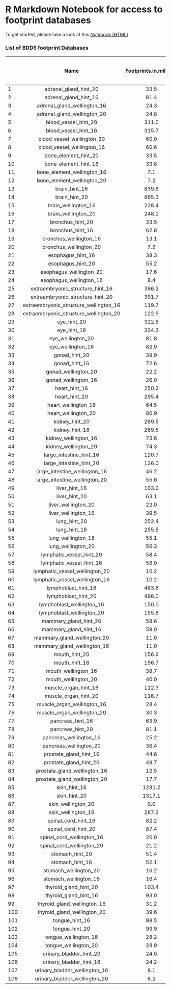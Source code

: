 # R Markdown Notebook for access to footprint databases

To get started, please take a look at this [Notebook (HTML)](http://footprints.bdds.globusgenomics.org/)

### List of BDDS footprint Databases

<table class='gmisc_table' style='border-collapse: collapse; margin-top: 1em; margin-bottom: 1em;' >
<thead>
<tr>
<th style='border-bottom: 1px solid grey; border-top: 2px solid grey;'> </th>
<th style='border-bottom: 1px solid grey; border-top: 2px solid grey; text-align: center;'>Name</th>
<th style='border-bottom: 1px solid grey; border-top: 2px solid grey; text-align: center;'>Footprints.in.millions</th>
<th style='border-bottom: 1px solid grey; border-top: 2px solid grey; text-align: center;'>Tissue</th>
<th style='border-bottom: 1px solid grey; border-top: 2px solid grey; text-align: center;'>Method</th>
<th style='border-bottom: 1px solid grey; border-top: 2px solid grey; text-align: center;'>Seed</th>
<th style='border-bottom: 1px solid grey; border-top: 2px solid grey; text-align: center;'>DB dump size (GB)</th>
</tr>
</thead>
<tbody>
<tr>
<td style='text-align: left;'>1</td>
<td style='text-align: center;'>adrenal_gland_hint_20</td>
<td style='text-align: center;'>33.5</td>
<td style='text-align: center;'>adrenal_gland</td>
<td style='text-align: center;'>hint</td>
<td style='text-align: center;'>20</td>
<td style='text-align: center;'>0.86</td>
</tr>
<tr>
<td style='text-align: left;'>2</td>
<td style='text-align: center;'>adrenal_gland_hint_16</td>
<td style='text-align: center;'>81.4</td>
<td style='text-align: center;'>adrenal_gland</td>
<td style='text-align: center;'>hint</td>
<td style='text-align: center;'>16</td>
<td style='text-align: center;'>2.0</td>
</tr>
<tr>
<td style='text-align: left;'>3</td>
<td style='text-align: center;'>adrenal_gland_wellington_16</td>
<td style='text-align: center;'>24.3</td>
<td style='text-align: center;'>adrenal_gland</td>
<td style='text-align: center;'>wellington</td>
<td style='text-align: center;'>16</td>
<td style='text-align: center;'>0.77</td>
</tr>
<tr>
<td style='text-align: left;'>4</td>
<td style='text-align: center;'>adrenal_gland_wellington_20</td>
<td style='text-align: center;'>24.8</td>
<td style='text-align: center;'>adrenal_gland</td>
<td style='text-align: center;'>wellington</td>
<td style='text-align: center;'>20</td>
<td style='text-align: center;'>0.78</td>
</tr>
<tr>
<td style='text-align: left;'>5</td>
<td style='text-align: center;'>blood_vessel_hint_20</td>
<td style='text-align: center;'>311.0</td>
<td style='text-align: center;'>blood_vessel</td>
<td style='text-align: center;'>hint</td>
<td style='text-align: center;'>20</td>
<td style='text-align: center;'>6.8</td>
</tr>
<tr>
<td style='text-align: left;'>6</td>
<td style='text-align: center;'>blood_vessel_hint_16</td>
<td style='text-align: center;'>315.7</td>
<td style='text-align: center;'>blood_vessel</td>
<td style='text-align: center;'>hint</td>
<td style='text-align: center;'>16</td>
<td style='text-align: center;'>6.9</td>
</tr>
<tr>
<td style='text-align: left;'>7</td>
<td style='text-align: center;'>blood_vessel_wellington_20</td>
<td style='text-align: center;'>60.0</td>
<td style='text-align: center;'>blood_vessel</td>
<td style='text-align: center;'>wellington</td>
<td style='text-align: center;'>20</td>
<td style='text-align: center;'>1.7</td>
</tr>
<tr>
<td style='text-align: left;'>8</td>
<td style='text-align: center;'>blood_vessel_wellington_16</td>
<td style='text-align: center;'>60.6</td>
<td style='text-align: center;'>blood_vessel</td>
<td style='text-align: center;'>wellington</td>
<td style='text-align: center;'>16</td>
<td style='text-align: center;'>1.8</td>
</tr>
<tr>
<td style='text-align: left;'>9</td>
<td style='text-align: center;'>bone_element_hint_20</td>
<td style='text-align: center;'>33.5</td>
<td style='text-align: center;'>bone_element</td>
<td style='text-align: center;'>hint</td>
<td style='text-align: center;'>20</td>
<td style='text-align: center;'>0.86</td>
</tr>
<tr>
<td style='text-align: left;'>10</td>
<td style='text-align: center;'>bone_element_hint_16</td>
<td style='text-align: center;'>33.8</td>
<td style='text-align: center;'>bone_element</td>
<td style='text-align: center;'>hint</td>
<td style='text-align: center;'>16</td>
<td style='text-align: center;'>0.86</td>
</tr>
<tr>
<td style='text-align: left;'>11</td>
<td style='text-align: center;'>bone_element_wellington_16</td>
<td style='text-align: center;'>7.1</td>
<td style='text-align: center;'>bone_element</td>
<td style='text-align: center;'>wellington</td>
<td style='text-align: center;'>16</td>
<td style='text-align: center;'>0.24</td>
</tr>
<tr>
<td style='text-align: left;'>12</td>
<td style='text-align: center;'>bone_element_wellington_20</td>
<td style='text-align: center;'>7.2</td>
<td style='text-align: center;'>bone_element</td>
<td style='text-align: center;'>wellington</td>
<td style='text-align: center;'>20</td>
<td style='text-align: center;'>0.24</td>
</tr>
<tr>
<td style='text-align: left;'>13</td>
<td style='text-align: center;'>brain_hint_16</td>
<td style='text-align: center;'>839.8</td>
<td style='text-align: center;'>brain</td>
<td style='text-align: center;'>hint</td>
<td style='text-align: center;'>16</td>
<td style='text-align: center;'>18.6</td>
</tr>
<tr>
<td style='text-align: left;'>14</td>
<td style='text-align: center;'>brain_hint_20</td>
<td style='text-align: center;'>865.3</td>
<td style='text-align: center;'>brain</td>
<td style='text-align: center;'>hint</td>
<td style='text-align: center;'>20</td>
<td style='text-align: center;'>19.0</td>
</tr>
<tr>
<td style='text-align: left;'>15</td>
<td style='text-align: center;'>brain_wellington_16</td>
<td style='text-align: center;'>228.4</td>
<td style='text-align: center;'>brain</td>
<td style='text-align: center;'>wellington</td>
<td style='text-align: center;'>16</td>
<td style='text-align: center;'>6.6</td>
</tr>
<tr>
<td style='text-align: left;'>16</td>
<td style='text-align: center;'>brain_wellington_20</td>
<td style='text-align: center;'>248.1</td>
<td style='text-align: center;'>brain</td>
<td style='text-align: center;'>wellington</td>
<td style='text-align: center;'>20</td>
<td style='text-align: center;'>6.6</td>
</tr>
<tr>
<td style='text-align: left;'>17</td>
<td style='text-align: center;'>bronchus_hint_20</td>
<td style='text-align: center;'>33.5</td>
<td style='text-align: center;'>bronchus</td>
<td style='text-align: center;'>hint</td>
<td style='text-align: center;'>20</td>
<td style='text-align: center;'>0.86</td>
</tr>
<tr>
<td style='text-align: left;'>18</td>
<td style='text-align: center;'>bronchus_hint_16</td>
<td style='text-align: center;'>62.8</td>
<td style='text-align: center;'>bronchus</td>
<td style='text-align: center;'>hint</td>
<td style='text-align: center;'>16</td>
<td style='text-align: center;'>1.5</td>
</tr>
<tr>
<td style='text-align: left;'>19</td>
<td style='text-align: center;'>bronchus_wellington_16</td>
<td style='text-align: center;'>13.1</td>
<td style='text-align: center;'>bronchus</td>
<td style='text-align: center;'>wellington</td>
<td style='text-align: center;'>16</td>
<td style='text-align: center;'>0.42</td>
</tr>
<tr>
<td style='text-align: left;'>20</td>
<td style='text-align: center;'>bronchus_wellington_20</td>
<td style='text-align: center;'>7.2</td>
<td style='text-align: center;'>bronchus</td>
<td style='text-align: center;'>wellington</td>
<td style='text-align: center;'>20</td>
<td style='text-align: center;'>0.24</td>
</tr>
<tr>
<td style='text-align: left;'>21</td>
<td style='text-align: center;'>esophagus_hint_16</td>
<td style='text-align: center;'>38.3</td>
<td style='text-align: center;'>esophagus</td>
<td style='text-align: center;'>hint</td>
<td style='text-align: center;'>16</td>
<td style='text-align: center;'>0.99</td>
</tr>
<tr>
<td style='text-align: left;'>22</td>
<td style='text-align: center;'>esophagus_hint_20</td>
<td style='text-align: center;'>55.2</td>
<td style='text-align: center;'>esophagus</td>
<td style='text-align: center;'>hint</td>
<td style='text-align: center;'>20</td>
<td style='text-align: center;'>1.4</td>
</tr>
<tr>
<td style='text-align: left;'>23</td>
<td style='text-align: center;'>esophagus_wellington_20</td>
<td style='text-align: center;'>17.6</td>
<td style='text-align: center;'>esophagus</td>
<td style='text-align: center;'>wellington</td>
<td style='text-align: center;'>20</td>
<td style='text-align: center;'>0.58</td>
</tr>
<tr>
<td style='text-align: left;'>24</td>
<td style='text-align: center;'>esophagus_wellington_16</td>
<td style='text-align: center;'>8.4</td>
<td style='text-align: center;'>esophagus</td>
<td style='text-align: center;'>wellington</td>
<td style='text-align: center;'>16</td>
<td style='text-align: center;'>0.28</td>
</tr>
<tr>
<td style='text-align: left;'>25</td>
<td style='text-align: center;'>extraembryonic_structure_hint_16</td>
<td style='text-align: center;'>386.2</td>
<td style='text-align: center;'>extraembryonic_structure</td>
<td style='text-align: center;'>hint</td>
<td style='text-align: center;'>16</td>
<td style='text-align: center;'>8.8</td>
</tr>
<tr>
<td style='text-align: left;'>26</td>
<td style='text-align: center;'>extraembryonic_structure_hint_20</td>
<td style='text-align: center;'>391.7</td>
<td style='text-align: center;'>extraembryonic_structure</td>
<td style='text-align: center;'>hint</td>
<td style='text-align: center;'>20</td>
<td style='text-align: center;'>8.9</td>
</tr>
<tr>
<td style='text-align: left;'>27</td>
<td style='text-align: center;'>extraembryonic_structure_wellington_16</td>
<td style='text-align: center;'>119.7</td>
<td style='text-align: center;'>extraembryonic_structure</td>
<td style='text-align: center;'>wellington</td>
<td style='text-align: center;'>16</td>
<td style='text-align: center;'>3.5</td>
</tr>
<tr>
<td style='text-align: left;'>28</td>
<td style='text-align: center;'>extraembryonic_structure_wellington_20</td>
<td style='text-align: center;'>122.9</td>
<td style='text-align: center;'>extraembryonic_structure</td>
<td style='text-align: center;'>wellington</td>
<td style='text-align: center;'>20</td>
<td style='text-align: center;'>3.6</td>
</tr>
<tr>
<td style='text-align: left;'>29</td>
<td style='text-align: center;'>eye_hint_20</td>
<td style='text-align: center;'>322.6</td>
<td style='text-align: center;'>eye</td>
<td style='text-align: center;'>hint</td>
<td style='text-align: center;'>20</td>
<td style='text-align: center;'>7.2</td>
</tr>
<tr>
<td style='text-align: left;'>30</td>
<td style='text-align: center;'>eye_hint_16</td>
<td style='text-align: center;'>324.3</td>
<td style='text-align: center;'>eye</td>
<td style='text-align: center;'>hint</td>
<td style='text-align: center;'>16</td>
<td style='text-align: center;'>7.2</td>
</tr>
<tr>
<td style='text-align: left;'>31</td>
<td style='text-align: center;'>eye_wellington_20</td>
<td style='text-align: center;'>81.8</td>
<td style='text-align: center;'>eye</td>
<td style='text-align: center;'>wellington</td>
<td style='text-align: center;'>20</td>
<td style='text-align: center;'>2.4</td>
</tr>
<tr>
<td style='text-align: left;'>32</td>
<td style='text-align: center;'>eye_wellington_16</td>
<td style='text-align: center;'>82.9</td>
<td style='text-align: center;'>eye</td>
<td style='text-align: center;'>wellington</td>
<td style='text-align: center;'>16</td>
<td style='text-align: center;'>2.5</td>
</tr>
<tr>
<td style='text-align: left;'>33</td>
<td style='text-align: center;'>gonad_hint_20</td>
<td style='text-align: center;'>39.9</td>
<td style='text-align: center;'>gonad</td>
<td style='text-align: center;'>hint</td>
<td style='text-align: center;'>20</td>
<td style='text-align: center;'>1.1</td>
</tr>
<tr>
<td style='text-align: left;'>34</td>
<td style='text-align: center;'>gonad_hint_16</td>
<td style='text-align: center;'>72.6</td>
<td style='text-align: center;'>gonad</td>
<td style='text-align: center;'>hint</td>
<td style='text-align: center;'>16</td>
<td style='text-align: center;'>1.8</td>
</tr>
<tr>
<td style='text-align: left;'>35</td>
<td style='text-align: center;'>gonad_wellington_20</td>
<td style='text-align: center;'>22.2</td>
<td style='text-align: center;'>gonad</td>
<td style='text-align: center;'>wellington</td>
<td style='text-align: center;'>20</td>
<td style='text-align: center;'>0.72</td>
</tr>
<tr>
<td style='text-align: left;'>36</td>
<td style='text-align: center;'>gonad_wellington_16</td>
<td style='text-align: center;'>26.0</td>
<td style='text-align: center;'>gonad</td>
<td style='text-align: center;'>wellington</td>
<td style='text-align: center;'>16</td>
<td style='text-align: center;'>0.83</td>
</tr>
<tr>
<td style='text-align: left;'>37</td>
<td style='text-align: center;'>heart_hint_16</td>
<td style='text-align: center;'>250.2</td>
<td style='text-align: center;'>heart</td>
<td style='text-align: center;'>hint</td>
<td style='text-align: center;'>16</td>
<td style='text-align: center;'>5.7</td>
</tr>
<tr>
<td style='text-align: left;'>38</td>
<td style='text-align: center;'>heart_hint_20</td>
<td style='text-align: center;'>295.4</td>
<td style='text-align: center;'>heart</td>
<td style='text-align: center;'>hint</td>
<td style='text-align: center;'>20</td>
<td style='text-align: center;'>6.6</td>
</tr>
<tr>
<td style='text-align: left;'>39</td>
<td style='text-align: center;'>heart_wellington_16</td>
<td style='text-align: center;'>64.5</td>
<td style='text-align: center;'>heart</td>
<td style='text-align: center;'>wellington</td>
<td style='text-align: center;'>16</td>
<td style='text-align: center;'>0.83</td>
</tr>
<tr>
<td style='text-align: left;'>40</td>
<td style='text-align: center;'>heart_wellington_20</td>
<td style='text-align: center;'>80.9</td>
<td style='text-align: center;'>heart</td>
<td style='text-align: center;'>wellington</td>
<td style='text-align: center;'>20</td>
<td style='text-align: center;'>0.72</td>
</tr>
<tr>
<td style='text-align: left;'>41</td>
<td style='text-align: center;'>kidney_hint_20</td>
<td style='text-align: center;'>289.5</td>
<td style='text-align: center;'>kidney</td>
<td style='text-align: center;'>hint</td>
<td style='text-align: center;'>20</td>
<td style='text-align: center;'>6.5</td>
</tr>
<tr>
<td style='text-align: left;'>42</td>
<td style='text-align: center;'>kidney_hint_16</td>
<td style='text-align: center;'>289.5</td>
<td style='text-align: center;'>kidney</td>
<td style='text-align: center;'>hint</td>
<td style='text-align: center;'>16</td>
<td style='text-align: center;'>6.5</td>
</tr>
<tr>
<td style='text-align: left;'>43</td>
<td style='text-align: center;'>kidney_wellington_16</td>
<td style='text-align: center;'>73.6</td>
<td style='text-align: center;'>kidney</td>
<td style='text-align: center;'>wellington</td>
<td style='text-align: center;'>16</td>
<td style='text-align: center;'>2.2</td>
</tr>
<tr>
<td style='text-align: left;'>44</td>
<td style='text-align: center;'>kidney_wellington_20</td>
<td style='text-align: center;'>74.3</td>
<td style='text-align: center;'>kidney</td>
<td style='text-align: center;'>wellington</td>
<td style='text-align: center;'>20</td>
<td style='text-align: center;'>2.2</td>
</tr>
<tr>
<td style='text-align: left;'>45</td>
<td style='text-align: center;'>large_intestine_hint_16</td>
<td style='text-align: center;'>120.7</td>
<td style='text-align: center;'>large_intestine</td>
<td style='text-align: center;'>hint</td>
<td style='text-align: center;'>16</td>
<td style='text-align: center;'>2.9</td>
</tr>
<tr>
<td style='text-align: left;'>46</td>
<td style='text-align: center;'>large_intestine_hint_20</td>
<td style='text-align: center;'>126.0</td>
<td style='text-align: center;'>large_intestine</td>
<td style='text-align: center;'>hint</td>
<td style='text-align: center;'>20</td>
<td style='text-align: center;'>3.1</td>
</tr>
<tr>
<td style='text-align: left;'>47</td>
<td style='text-align: center;'>large_intestine_wellington_16</td>
<td style='text-align: center;'>46.2</td>
<td style='text-align: center;'>large_intestine</td>
<td style='text-align: center;'>wellington</td>
<td style='text-align: center;'>16</td>
<td style='text-align: center;'>1.4</td>
</tr>
<tr>
<td style='text-align: left;'>48</td>
<td style='text-align: center;'>large_intestine_wellington_20</td>
<td style='text-align: center;'>55.6</td>
<td style='text-align: center;'>large_intestine</td>
<td style='text-align: center;'>wellington</td>
<td style='text-align: center;'>20</td>
<td style='text-align: center;'>1.7</td>
</tr>
<tr>
<td style='text-align: left;'>49</td>
<td style='text-align: center;'>liver_hint_16</td>
<td style='text-align: center;'>103.0</td>
<td style='text-align: center;'>liver</td>
<td style='text-align: center;'>hint</td>
<td style='text-align: center;'>16</td>
<td style='text-align: center;'>2.6</td>
</tr>
<tr>
<td style='text-align: left;'>50</td>
<td style='text-align: center;'>liver_hint_20</td>
<td style='text-align: center;'>63.1</td>
<td style='text-align: center;'>liver</td>
<td style='text-align: center;'>hint</td>
<td style='text-align: center;'>20</td>
<td style='text-align: center;'>1.6</td>
</tr>
<tr>
<td style='text-align: left;'>51</td>
<td style='text-align: center;'>liver_wellington_20</td>
<td style='text-align: center;'>22.0</td>
<td style='text-align: center;'>liver</td>
<td style='text-align: center;'>wellington</td>
<td style='text-align: center;'>20</td>
<td style='text-align: center;'>0.72</td>
</tr>
<tr>
<td style='text-align: left;'>52</td>
<td style='text-align: center;'>liver_wellington_16</td>
<td style='text-align: center;'>39.5</td>
<td style='text-align: center;'>liver</td>
<td style='text-align: center;'>wellington</td>
<td style='text-align: center;'>16</td>
<td style='text-align: center;'>1.2</td>
</tr>
<tr>
<td style='text-align: left;'>53</td>
<td style='text-align: center;'>lung_hint_20</td>
<td style='text-align: center;'>252.4</td>
<td style='text-align: center;'>lung</td>
<td style='text-align: center;'>hint</td>
<td style='text-align: center;'>20</td>
<td style='text-align: center;'>5.7</td>
</tr>
<tr>
<td style='text-align: left;'>54</td>
<td style='text-align: center;'>lung_hint_16</td>
<td style='text-align: center;'>255.5</td>
<td style='text-align: center;'>lung</td>
<td style='text-align: center;'>hint</td>
<td style='text-align: center;'>16</td>
<td style='text-align: center;'>5.7</td>
</tr>
<tr>
<td style='text-align: left;'>55</td>
<td style='text-align: center;'>lung_wellington_16</td>
<td style='text-align: center;'>55.1</td>
<td style='text-align: center;'>lung</td>
<td style='text-align: center;'>wellington</td>
<td style='text-align: center;'>16</td>
<td style='text-align: center;'>1.6</td>
</tr>
<tr>
<td style='text-align: left;'>56</td>
<td style='text-align: center;'>lung_wellington_20</td>
<td style='text-align: center;'>56.3</td>
<td style='text-align: center;'>lung</td>
<td style='text-align: center;'>wellington</td>
<td style='text-align: center;'>20</td>
<td style='text-align: center;'>1.6</td>
</tr>
<tr>
<td style='text-align: left;'>57</td>
<td style='text-align: center;'>lymphatic_vessel_hint_20</td>
<td style='text-align: center;'>58.4</td>
<td style='text-align: center;'>lymphatic_vessel</td>
<td style='text-align: center;'>hint</td>
<td style='text-align: center;'>20</td>
<td style='text-align: center;'>1.4</td>
</tr>
<tr>
<td style='text-align: left;'>58</td>
<td style='text-align: center;'>lymphatic_vessel_hint_16</td>
<td style='text-align: center;'>59.0</td>
<td style='text-align: center;'>lymphatic_vessel</td>
<td style='text-align: center;'>hint</td>
<td style='text-align: center;'>16</td>
<td style='text-align: center;'>1.4</td>
</tr>
<tr>
<td style='text-align: left;'>59</td>
<td style='text-align: center;'>lymphatic_vessel_wellington_20</td>
<td style='text-align: center;'>10.2</td>
<td style='text-align: center;'>lymphatic_vessel</td>
<td style='text-align: center;'>wellington</td>
<td style='text-align: center;'>20</td>
<td style='text-align: center;'>0.33</td>
</tr>
<tr>
<td style='text-align: left;'>60</td>
<td style='text-align: center;'>lymphatic_vessel_wellington_16</td>
<td style='text-align: center;'>10.2</td>
<td style='text-align: center;'>lymphatic_vessel</td>
<td style='text-align: center;'>wellington</td>
<td style='text-align: center;'>16</td>
<td style='text-align: center;'>0.33</td>
</tr>
<tr>
<td style='text-align: left;'>61</td>
<td style='text-align: center;'>lymphoblast_hint_16</td>
<td style='text-align: center;'>483.6</td>
<td style='text-align: center;'>lymphoblast</td>
<td style='text-align: center;'>hint</td>
<td style='text-align: center;'>16</td>
<td style='text-align: center;'>10.7</td>
</tr>
<tr>
<td style='text-align: left;'>62</td>
<td style='text-align: center;'>lymphoblast_hint_20</td>
<td style='text-align: center;'>498.0</td>
<td style='text-align: center;'>lymphoblast</td>
<td style='text-align: center;'>hint</td>
<td style='text-align: center;'>20</td>
<td style='text-align: center;'>11.1</td>
</tr>
<tr>
<td style='text-align: left;'>63</td>
<td style='text-align: center;'>lymphoblast_wellington_16</td>
<td style='text-align: center;'>150.0</td>
<td style='text-align: center;'>lymphoblast</td>
<td style='text-align: center;'>wellington</td>
<td style='text-align: center;'>16</td>
<td style='text-align: center;'>4.3</td>
</tr>
<tr>
<td style='text-align: left;'>64</td>
<td style='text-align: center;'>lymphoblast_wellington_20</td>
<td style='text-align: center;'>155.8</td>
<td style='text-align: center;'>lymphoblast</td>
<td style='text-align: center;'>wellington</td>
<td style='text-align: center;'>20</td>
<td style='text-align: center;'>4.2</td>
</tr>
<tr>
<td style='text-align: left;'>65</td>
<td style='text-align: center;'>mammary_gland_hint_20</td>
<td style='text-align: center;'>58.6</td>
<td style='text-align: center;'>mammary_gland</td>
<td style='text-align: center;'>hint</td>
<td style='text-align: center;'>20</td>
<td style='text-align: center;'>1.4</td>
</tr>
<tr>
<td style='text-align: left;'>66</td>
<td style='text-align: center;'>mammary_gland_hint_16</td>
<td style='text-align: center;'>59.0</td>
<td style='text-align: center;'>mammary_gland</td>
<td style='text-align: center;'>hint</td>
<td style='text-align: center;'>16</td>
<td style='text-align: center;'>1.4</td>
</tr>
<tr>
<td style='text-align: left;'>67</td>
<td style='text-align: center;'>mammary_gland_wellington_20</td>
<td style='text-align: center;'>11.0</td>
<td style='text-align: center;'>mammary_gland</td>
<td style='text-align: center;'>wellington</td>
<td style='text-align: center;'>20</td>
<td style='text-align: center;'>0.36</td>
</tr>
<tr>
<td style='text-align: left;'>68</td>
<td style='text-align: center;'>mammary_gland_wellington_16</td>
<td style='text-align: center;'>11.0</td>
<td style='text-align: center;'>mammary_gland</td>
<td style='text-align: center;'>wellington</td>
<td style='text-align: center;'>16</td>
<td style='text-align: center;'>0.36</td>
</tr>
<tr>
<td style='text-align: left;'>69</td>
<td style='text-align: center;'>mouth_hint_20</td>
<td style='text-align: center;'>156.6</td>
<td style='text-align: center;'>mouth</td>
<td style='text-align: center;'>hint</td>
<td style='text-align: center;'>20</td>
<td style='text-align: center;'>3.6</td>
</tr>
<tr>
<td style='text-align: left;'>70</td>
<td style='text-align: center;'>mouth_hint_16</td>
<td style='text-align: center;'>156.7</td>
<td style='text-align: center;'>mouth</td>
<td style='text-align: center;'>hint</td>
<td style='text-align: center;'>16</td>
<td style='text-align: center;'>3.6</td>
</tr>
<tr>
<td style='text-align: left;'>71</td>
<td style='text-align: center;'>mouth_wellington_16</td>
<td style='text-align: center;'>39.7</td>
<td style='text-align: center;'>mouth</td>
<td style='text-align: center;'>wellington</td>
<td style='text-align: center;'>16</td>
<td style='text-align: center;'>1.2</td>
</tr>
<tr>
<td style='text-align: left;'>72</td>
<td style='text-align: center;'>mouth_wellington_20</td>
<td style='text-align: center;'>40.0</td>
<td style='text-align: center;'>mouth</td>
<td style='text-align: center;'>wellington</td>
<td style='text-align: center;'>20</td>
<td style='text-align: center;'>1.2</td>
</tr>
<tr>
<td style='text-align: left;'>73</td>
<td style='text-align: center;'>muscle_organ_hint_16</td>
<td style='text-align: center;'>112.3</td>
<td style='text-align: center;'>muscle_organ</td>
<td style='text-align: center;'>hint</td>
<td style='text-align: center;'>16</td>
<td style='text-align: center;'>2.8</td>
</tr>
<tr>
<td style='text-align: left;'>74</td>
<td style='text-align: center;'>muscle_organ_hint_20</td>
<td style='text-align: center;'>116.7</td>
<td style='text-align: center;'>muscle_organ</td>
<td style='text-align: center;'>hint</td>
<td style='text-align: center;'>20</td>
<td style='text-align: center;'>2.9</td>
</tr>
<tr>
<td style='text-align: left;'>75</td>
<td style='text-align: center;'>muscle_organ_wellington_16</td>
<td style='text-align: center;'>28.4</td>
<td style='text-align: center;'>muscle_organ</td>
<td style='text-align: center;'>wellington</td>
<td style='text-align: center;'>16</td>
<td style='text-align: center;'>0.93</td>
</tr>
<tr>
<td style='text-align: left;'>76</td>
<td style='text-align: center;'>muscle_organ_wellington_20</td>
<td style='text-align: center;'>30.3</td>
<td style='text-align: center;'>muscle_organ</td>
<td style='text-align: center;'>wellington</td>
<td style='text-align: center;'>20</td>
<td style='text-align: center;'>0.99</td>
</tr>
<tr>
<td style='text-align: left;'>77</td>
<td style='text-align: center;'>pancreas_hint_16</td>
<td style='text-align: center;'>63.9</td>
<td style='text-align: center;'>pancreas</td>
<td style='text-align: center;'>hint</td>
<td style='text-align: center;'>16</td>
<td style='text-align: center;'>1.6</td>
</tr>
<tr>
<td style='text-align: left;'>78</td>
<td style='text-align: center;'>pancreas_hint_20</td>
<td style='text-align: center;'>81.1</td>
<td style='text-align: center;'>pancreas</td>
<td style='text-align: center;'>hint</td>
<td style='text-align: center;'>20</td>
<td style='text-align: center;'>2.1</td>
</tr>
<tr>
<td style='text-align: left;'>79</td>
<td style='text-align: center;'>pancreas_wellington_16</td>
<td style='text-align: center;'>25.2</td>
<td style='text-align: center;'>pancreas</td>
<td style='text-align: center;'>wellington</td>
<td style='text-align: center;'>16</td>
<td style='text-align: center;'>0.81</td>
</tr>
<tr>
<td style='text-align: left;'>80</td>
<td style='text-align: center;'>pancreas_wellington_20</td>
<td style='text-align: center;'>36.4</td>
<td style='text-align: center;'>pancreas</td>
<td style='text-align: center;'>wellington</td>
<td style='text-align: center;'>20</td>
<td style='text-align: center;'>1.2</td>
</tr>
<tr>
<td style='text-align: left;'>81</td>
<td style='text-align: center;'>prostate_gland_hint_16</td>
<td style='text-align: center;'>44.6</td>
<td style='text-align: center;'>prostate_gland</td>
<td style='text-align: center;'>hint</td>
<td style='text-align: center;'>16</td>
<td style='text-align: center;'>1.1</td>
</tr>
<tr>
<td style='text-align: left;'>82</td>
<td style='text-align: center;'>prostate_gland_hint_20</td>
<td style='text-align: center;'>49.7</td>
<td style='text-align: center;'>prostate_gland</td>
<td style='text-align: center;'>hint</td>
<td style='text-align: center;'>20</td>
<td style='text-align: center;'>1.3</td>
</tr>
<tr>
<td style='text-align: left;'>83</td>
<td style='text-align: center;'>prostate_gland_wellington_16</td>
<td style='text-align: center;'>12.5</td>
<td style='text-align: center;'>prostate_gland</td>
<td style='text-align: center;'>wellington</td>
<td style='text-align: center;'>16</td>
<td style='text-align: center;'>0.41</td>
</tr>
<tr>
<td style='text-align: left;'>84</td>
<td style='text-align: center;'>prostate_gland_wellington_20</td>
<td style='text-align: center;'>17.7</td>
<td style='text-align: center;'>prostate_gland</td>
<td style='text-align: center;'>wellington</td>
<td style='text-align: center;'>20</td>
<td style='text-align: center;'>0.58</td>
</tr>
<tr>
<td style='text-align: left;'>85</td>
<td style='text-align: center;'>skin_hint_16</td>
<td style='text-align: center;'>1281.2</td>
<td style='text-align: center;'>skin</td>
<td style='text-align: center;'>hint</td>
<td style='text-align: center;'>16</td>
<td style='text-align: center;'>26.1</td>
</tr>
<tr>
<td style='text-align: left;'>86</td>
<td style='text-align: center;'>skin_hint_20</td>
<td style='text-align: center;'>1317.1</td>
<td style='text-align: center;'>skin</td>
<td style='text-align: center;'>hint</td>
<td style='text-align: center;'>20</td>
<td style='text-align: center;'>26.8</td>
</tr>
<tr>
<td style='text-align: left;'>87</td>
<td style='text-align: center;'>skin_wellington_20</td>
<td style='text-align: center;'>0.0</td>
<td style='text-align: center;'>skin</td>
<td style='text-align: center;'>wellington</td>
<td style='text-align: center;'>20</td>
<td style='text-align: center;'>8.0</td>
</tr>
<tr>
<td style='text-align: left;'>88</td>
<td style='text-align: center;'>skin_wellington_16</td>
<td style='text-align: center;'>287.2</td>
<td style='text-align: center;'>skin</td>
<td style='text-align: center;'>wellington</td>
<td style='text-align: center;'>16</td>
<td style='text-align: center;'>7.9</td>
</tr>
<tr>
<td style='text-align: left;'>89</td>
<td style='text-align: center;'>spinal_cord_hint_16</td>
<td style='text-align: center;'>82.2</td>
<td style='text-align: center;'>spinal_cord</td>
<td style='text-align: center;'>hint</td>
<td style='text-align: center;'>16</td>
<td style='text-align: center;'>2.1</td>
</tr>
<tr>
<td style='text-align: left;'>90</td>
<td style='text-align: center;'>spinal_cord_hint_20</td>
<td style='text-align: center;'>87.4</td>
<td style='text-align: center;'>spinal_cord</td>
<td style='text-align: center;'>hint</td>
<td style='text-align: center;'>20</td>
<td style='text-align: center;'>2.2</td>
</tr>
<tr>
<td style='text-align: left;'>91</td>
<td style='text-align: center;'>spinal_cord_wellington_16</td>
<td style='text-align: center;'>20.0</td>
<td style='text-align: center;'>spinal_cord</td>
<td style='text-align: center;'>wellington</td>
<td style='text-align: center;'>16</td>
<td style='text-align: center;'>0.66</td>
</tr>
<tr>
<td style='text-align: left;'>92</td>
<td style='text-align: center;'>spinal_cord_wellington_20</td>
<td style='text-align: center;'>21.2</td>
<td style='text-align: center;'>spinal_cord</td>
<td style='text-align: center;'>wellington</td>
<td style='text-align: center;'>20</td>
<td style='text-align: center;'>0.70</td>
</tr>
<tr>
<td style='text-align: left;'>93</td>
<td style='text-align: center;'>stomach_hint_20</td>
<td style='text-align: center;'>51.4</td>
<td style='text-align: center;'>stomach</td>
<td style='text-align: center;'>hint</td>
<td style='text-align: center;'>20</td>
<td style='text-align: center;'>1.4</td>
</tr>
<tr>
<td style='text-align: left;'>94</td>
<td style='text-align: center;'>stomach_hint_16</td>
<td style='text-align: center;'>52.1</td>
<td style='text-align: center;'>stomach</td>
<td style='text-align: center;'>hint</td>
<td style='text-align: center;'>16</td>
<td style='text-align: center;'>1.4</td>
</tr>
<tr>
<td style='text-align: left;'>95</td>
<td style='text-align: center;'>stomach_wellington_20</td>
<td style='text-align: center;'>16.2</td>
<td style='text-align: center;'>stomach</td>
<td style='text-align: center;'>wellington</td>
<td style='text-align: center;'>20</td>
<td style='text-align: center;'>0.55</td>
</tr>
<tr>
<td style='text-align: left;'>96</td>
<td style='text-align: center;'>stomach_wellington_16</td>
<td style='text-align: center;'>16.4</td>
<td style='text-align: center;'>stomach</td>
<td style='text-align: center;'>wellington</td>
<td style='text-align: center;'>16</td>
<td style='text-align: center;'>0.54</td>
</tr>
<tr>
<td style='text-align: left;'>97</td>
<td style='text-align: center;'>thyroid_gland_hint_20</td>
<td style='text-align: center;'>103.4</td>
<td style='text-align: center;'>thyroid_gland</td>
<td style='text-align: center;'>hint</td>
<td style='text-align: center;'>20</td>
<td style='text-align: center;'>2.5</td>
</tr>
<tr>
<td style='text-align: left;'>98</td>
<td style='text-align: center;'>thyroid_gland_hint_16</td>
<td style='text-align: center;'>93.0</td>
<td style='text-align: center;'>thyroid_gland</td>
<td style='text-align: center;'>hint</td>
<td style='text-align: center;'>16</td>
<td style='text-align: center;'>2.3</td>
</tr>
<tr>
<td style='text-align: left;'>99</td>
<td style='text-align: center;'>thyroid_gland_wellington_16</td>
<td style='text-align: center;'>31.2</td>
<td style='text-align: center;'>thyroid_gland</td>
<td style='text-align: center;'>wellington</td>
<td style='text-align: center;'>16</td>
<td style='text-align: center;'>0.99</td>
</tr>
<tr>
<td style='text-align: left;'>100</td>
<td style='text-align: center;'>thyroid_gland_wellington_20</td>
<td style='text-align: center;'>39.6</td>
<td style='text-align: center;'>thyroid_gland</td>
<td style='text-align: center;'>wellington</td>
<td style='text-align: center;'>20</td>
<td style='text-align: center;'>1.2</td>
</tr>
<tr>
<td style='text-align: left;'>101</td>
<td style='text-align: center;'>tongue_hint_16</td>
<td style='text-align: center;'>98.5</td>
<td style='text-align: center;'>tongue</td>
<td style='text-align: center;'>hint</td>
<td style='text-align: center;'>16</td>
<td style='text-align: center;'>2.4</td>
</tr>
<tr>
<td style='text-align: left;'>102</td>
<td style='text-align: center;'>tongue_hint_20</td>
<td style='text-align: center;'>99.9</td>
<td style='text-align: center;'>tongue</td>
<td style='text-align: center;'>hint</td>
<td style='text-align: center;'>20</td>
<td style='text-align: center;'>2.4</td>
</tr>
<tr>
<td style='text-align: left;'>103</td>
<td style='text-align: center;'>tongue_wellington_16</td>
<td style='text-align: center;'>28.2</td>
<td style='text-align: center;'>tongue</td>
<td style='text-align: center;'>wellington</td>
<td style='text-align: center;'>16</td>
<td style='text-align: center;'>0.88</td>
</tr>
<tr>
<td style='text-align: left;'>104</td>
<td style='text-align: center;'>tongue_wellington_20</td>
<td style='text-align: center;'>28.9</td>
<td style='text-align: center;'>tongue</td>
<td style='text-align: center;'>wellington</td>
<td style='text-align: center;'>20</td>
<td style='text-align: center;'>0.91</td>
</tr>
<tr>
<td style='text-align: left;'>105</td>
<td style='text-align: center;'>urinary_bladder_hint_20</td>
<td style='text-align: center;'>24.0</td>
<td style='text-align: center;'>urinary_bladder</td>
<td style='text-align: center;'>hint</td>
<td style='text-align: center;'>20</td>
<td style='text-align: center;'>0.67</td>
</tr>
<tr>
<td style='text-align: left;'>106</td>
<td style='text-align: center;'>urinary_bladder_hint_16</td>
<td style='text-align: center;'>24.2</td>
<td style='text-align: center;'>urinary_bladder</td>
<td style='text-align: center;'>hint</td>
<td style='text-align: center;'>16</td>
<td style='text-align: center;'>0.67</td>
</tr>
<tr>
<td style='text-align: left;'>107</td>
<td style='text-align: center;'>urinary_bladder_wellington_16</td>
<td style='text-align: center;'>8.1</td>
<td style='text-align: center;'>urinary_bladder</td>
<td style='text-align: center;'>wellington</td>
<td style='text-align: center;'>16</td>
<td style='text-align: center;'>0.27</td>
</tr>
<tr>
<td style='border-bottom: 2px solid grey; text-align: left;'>108</td>
<td style='border-bottom: 2px solid grey; text-align: center;'>urinary_bladder_wellington_20</td>
<td style='border-bottom: 2px solid grey; text-align: center;'>8.2</td>
<td style='border-bottom: 2px solid grey; text-align: center;'>urinary_bladder</td>
<td style='border-bottom: 2px solid grey; text-align: center;'>wellington</td>
<td style='border-bottom: 2px solid grey; text-align: center;'>20</td>
<td style='text-align: center;'>0.27</td>
</tr>
</tbody>
</table>
